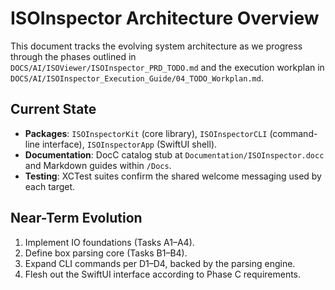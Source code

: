 # ISOInspector Architecture Overview

This document tracks the evolving system architecture as we progress through the phases outlined in `DOCS/AI/ISOViewer/ISOInspector_PRD_TODO.md` and the execution workplan in `DOCS/AI/ISOInspector_Execution_Guide/04_TODO_Workplan.md`.

## Current State
- **Packages**: `ISOInspectorKit` (core library), `ISOInspectorCLI` (command-line interface), `ISOInspectorApp` (SwiftUI shell).
- **Documentation**: DocC catalog stub at `Documentation/ISOInspector.docc` and Markdown guides within `/Docs`.
- **Testing**: XCTest suites confirm the shared welcome messaging used by each target.

## Near-Term Evolution
1. Implement IO foundations (Tasks A1–A4).
2. Define box parsing core (Tasks B1–B4).
3. Expand CLI commands per D1–D4, backed by the parsing engine.
4. Flesh out the SwiftUI interface according to Phase C requirements.
